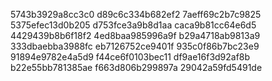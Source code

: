 5743b3929a8cc3c0
d89c6c334b682ef2
7aeff69c2b7c9825
5375efec13d0b205
d753fce3a9b8d1aa
caca9b81cc64e6d5
4429439b8b6f18f2
4ed8baa985996a9f
b29a4718ab9813a9
333dbaebba3988fc
eb7126752ce9401f
935c0f86b7bc23e9
91894e9782e4a5d9
f44ce6f0103bec11
df9ae16f3d92af8b
b22e55bb781385ae
f663d806b299897a
29042a59fd5491de
